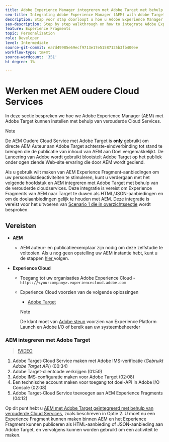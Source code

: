```yaml
---
title: Adobe Experience Manager integreren met Adobe Target met behulp van Cloud Services
seo-title: Integrating Adobe Experience Manager (AEM) with Adobe Target using Legacy Cloud Services
description: Stap voor stap doorloopt u hoe u Adobe Experience Manager (AEM) met Adobe Target kunt integreren met AEM Cloud Service
seo-description: Step by step walkthrough on how to integrate Adobe Experience Manager (AEM) with Adobe Target using AEM Cloud Service
feature: Experience Fragments
topic: Personalization
role: Developer
level: Intermediate
source-git-commit: ea7d49985e69ecf9713e17e51587125b3fb400ee
workflow-type: tm+mt
source-wordcount: '351'
ht-degree: 1%

---
```



# Werken met AEM oudere Cloud Services

In deze sectie bespreken we hoe we Adobe Experience Manager (AEM) met Adobe Target kunnen instellen met behulp van verouderde Cloud Services.

>[!NOTE]
>
> De AEM Oudere Cloud Service met Adobe Target is **only** gebruikt om directe AEM Auteur aan Adobe Target achterste-eindverbinding tot stand te brengen die de publicatie van inhoud van AEM aan Doel vergemakkelijkt. De Lancering van Adobe wordt gebruikt blootstelt Adobe Target op het publiek onder ogen ziende Web-site ervaring die door AEM wordt gediend.

Als u gebruik wilt maken van AEM Experience Fragment-aanbiedingen om uw personalisatieactiviteiten te stimuleren, kunt u verdergaan met het volgende hoofdstuk en AEM integreren met Adobe Target met behulp van de verouderde cloudservices. Deze integratie is vereist om Experience Fragments van AEM naar Target te duwen als HTML/JSON-aanbiedingen en om de doelaanbiedingen gelijk te houden met AEM. Deze integratie is vereist voor het uitvoeren van [Scenario 1 die in overzichtssectie](./overview.md#personalization-using-aem-experience-fragment) wordt besproken.

## Vereisten

* **AEM**

   * AEM auteur- en publicatieexemplaar zijn nodig om deze zelfstudie te voltooien. Als u nog geen opstelling uw AEM instantie hebt, kunt u de stappen [hier ](./implementation.md#set-up-aem) volgen.

* **Experience Cloud**
   * Toegang tot uw organisaties Adobe Experience Cloud - `https://<yourcompany>.experiencecloud.adobe.com`
   * Experience Cloud voorzien van de volgende oplossingen
      * [Adobe Target](https://experiencecloud.adobe.com)

      >[!NOTE]
      >
      > De klant moet van [Adobe steun](https://helpx.adobe.com/nl/contact/enterprise-support.ec.html) voorzien van Experience Platform Launch en Adobe I/O of bereik aan uw systeembeheerder


### AEM integreren met Adobe Target

>[!VIDEO](https://video.tv.adobe.com/v/28428?quality=12&learn=on)

1. Adobe Target-Cloud Service maken met Adobe IMS-verificatie (*Gebruikt Adobe Target API*) (00:34)
2. Adobe Target-clientcode verkrijgen (01:50)
3. Adobe IMS-configuratie maken voor Adobe Target (02:08)
4. Een technische account maken voor toegang tot doel-API in Adobe I/O Console (02:08)
5. Adobe Target-Cloud Service toevoegen aan AEM Experience Fragments (04:12)

Op dit punt hebt u [AEM met Adobe Target geïntegreerd met behulp van verouderde Cloud Services](./using-aem-cloud-services.md#integrating-aem-target-options), zoals beschreven in Optie 2. U moet nu een Experience Fragment kunnen maken binnen AEM en het Experience Fragment kunnen publiceren als HTML-aanbieding of JSON-aanbieding aan Adobe Target, en vervolgens kunnen worden gebruikt om een activiteit te maken.

